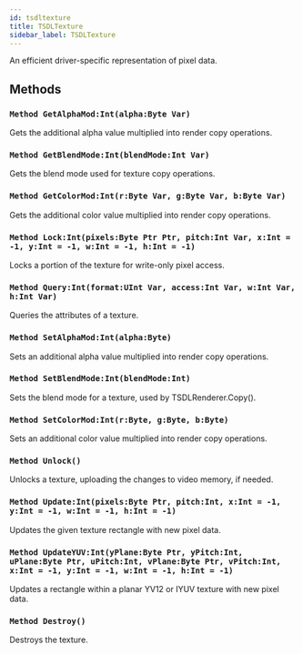 ```yaml
---
id: tsdltexture
title: TSDLTexture
sidebar_label: TSDLTexture
---
```


An efficient driver-specific representation of pixel data.


## Methods

### `Method GetAlphaMod:Int(alpha:Byte Var)`

Gets the additional alpha value multiplied into render copy operations.


### `Method GetBlendMode:Int(blendMode:Int Var)`

Gets the blend mode used for texture copy operations.


### `Method GetColorMod:Int(r:Byte Var, g:Byte Var, b:Byte Var)`

Gets the additional color value multiplied into render copy operations.


### `Method Lock:Int(pixels:Byte Ptr Ptr, pitch:Int Var, x:Int = -1, y:Int = -1, w:Int = -1, h:Int = -1)`

Locks a portion of the texture for write-only pixel access.


### `Method Query:Int(format:UInt Var, access:Int Var, w:Int Var, h:Int Var)`

Queries the attributes of a texture.


### `Method SetAlphaMod:Int(alpha:Byte)`

Sets an additional alpha value multiplied into render copy operations.


### `Method SetBlendMode:Int(blendMode:Int)`

Sets the blend mode for a texture, used by TSDLRenderer.Copy().


### `Method SetColorMod:Int(r:Byte, g:Byte, b:Byte)`

Sets an additional color value multiplied into render copy operations.


### `Method Unlock()`

Unlocks a texture, uploading the changes to video memory, if needed.


### `Method Update:Int(pixels:Byte Ptr, pitch:Int, x:Int = -1, y:Int = -1, w:Int = -1, h:Int = -1)`

Updates the given texture rectangle with new pixel data.


### `Method UpdateYUV:Int(yPlane:Byte Ptr, yPitch:Int, uPlane:Byte Ptr, uPitch:Int, vPlane:Byte Ptr, vPitch:Int, x:Int = -1, y:Int = -1, w:Int = -1, h:Int = -1)`

Updates a rectangle within a planar YV12 or IYUV texture with new pixel data.


### `Method Destroy()`

Destroys the texture.


